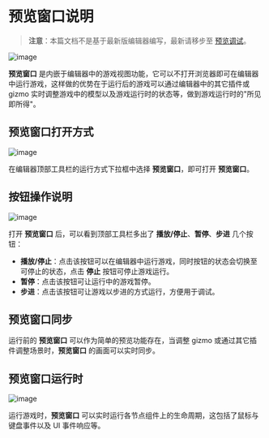 # 预览窗口说明

> **注意**：本篇文档不是基于最新版编辑器编写，最新请移步至 [预览调试](../preview/index.md)。

![image](./gameview.png)

**预览窗口** 是内嵌于编辑器中的游戏视图功能，它可以不打开浏览器即可在编辑器中运行游戏，这样做的优势在于运行后的游戏可以通过编辑器中的其它插件或 gizmo 实时调整游戏中的模型以及游戏运行时的状态等，做到游戏运行时的"所见即所得"。

## 预览窗口打开方式

![image](./gameviewOpen.png)

在编辑器顶部工具栏的运行方式下拉框中选择 **预览窗口**，即可打开 **预览窗口**。

## 按钮操作说明

![image](./gameviewButton.png)

打开 **预览窗口** 后，可以看到顶部工具栏多出了 **播放/停止**、**暂停**、**步进** 几个按钮：
- **播放/停止**：点击该按钮可以在编辑器中运行游戏，同时按钮的状态会切换至可停止的状态，点击 **停止** 按钮可停止游戏运行。
- **暂停**：点击该按钮可让运行中的游戏暂停。
- **步进**：点击该按钮可让游戏以步进的方式运行，方便用于调试。

## 预览窗口同步

运行前的 **预览窗口** 可以作为简单的预览功能存在，当调整 gizmo 或通过其它插件调整场景时，**预览窗口** 的画面可以实时同步。

## 预览窗口运行时

![image](./gameviewUI.png)

运行游戏时，**预览窗口** 可以实时运行各节点组件上的生命周期，这包括了鼠标与键盘事件以及 UI 事件响应等。
